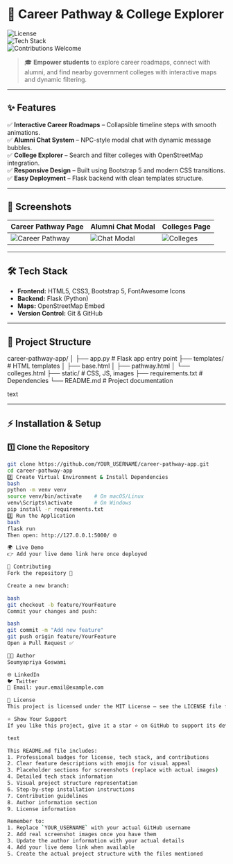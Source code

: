 # 🚀 Career Pathway & College Explorer

![License](https://img.shields.io/badge/License-MIT-blue.svg)  
![Tech Stack](https://img.shields.io/badge/Tech%20Stack-HTML%2C%20CSS%2C%20Bootstrap%2C%20Flask-orange)  
![Contributions Welcome](https://img.shields.io/badge/Contributions-Welcome-brightgreen)  

> 🎓 **Empower students** to explore career roadmaps, connect with alumni, and find nearby government colleges with interactive maps and dynamic filtering.

---

## ✨ Features  
✅ **Interactive Career Roadmaps** – Collapsible timeline steps with smooth animations.  
✅ **Alumni Chat System** – NPC-style modal chat with dynamic message bubbles.  
✅ **College Explorer** – Search and filter colleges with OpenStreetMap integration.  
✅ **Responsive Design** – Built using Bootstrap 5 and modern CSS transitions.  
✅ **Easy Deployment** – Flask backend with clean templates structure.  

---

## 📸 Screenshots  
| Career Pathway Page | Alumni Chat Modal | Colleges Page |  
|--------------------|------------------|---------------|  
| ![Career Pathway](https://via.placeholder.com/400x250?text=Career+Pathway) | ![Chat Modal](https://via.placeholder.com/400x250?text=Chat+Modal) | ![Colleges](https://via.placeholder.com/400x250?text=Colleges) |  

---

## 🛠️ Tech Stack  
- **Frontend:** HTML5, CSS3, Bootstrap 5, FontAwesome Icons  
- **Backend:** Flask (Python)  
- **Maps:** OpenStreetMap Embed  
- **Version Control:** Git & GitHub  

---

## 📂 Project Structure  
career-pathway-app/
│
├── app.py # Flask app entry point
├── templates/ # HTML templates
│ ├── base.html
│ ├── pathway.html
│ └── colleges.html
├── static/ # CSS, JS, images
├── requirements.txt # Dependencies
└── README.md # Project documentation

text

---

## ⚡ Installation & Setup  

### 1️⃣ **Clone the Repository**
```bash
git clone https://github.com/YOUR_USERNAME/career-pathway-app.git
cd career-pathway-app
2️⃣ Create Virtual Environment & Install Dependencies
bash
python -m venv venv
source venv/bin/activate    # On macOS/Linux
venv\Scripts\activate       # On Windows
pip install -r requirements.txt
3️⃣ Run the Application
bash
flask run
Then open: http://127.0.0.1:5000/ 🌐

🌍 Live Demo
👉 Add your live demo link here once deployed

🤝 Contributing
Fork the repository 🍴

Create a new branch:

bash
git checkout -b feature/YourFeature
Commit your changes and push:

bash
git commit -m "Add new feature"
git push origin feature/YourFeature
Open a Pull Request ✅

🧑‍💻 Author
Soumyapriya Goswami

🌐 LinkedIn
🐦 Twitter
📧 Email: your.email@example.com

📜 License
This project is licensed under the MIT License – see the LICENSE file for details.

⭐ Show Your Support
If you like this project, give it a star ⭐ on GitHub to support its development!

text

This README.md file includes:
1. Professional badges for license, tech stack, and contributions
2. Clear feature descriptions with emojis for visual appeal
3. Placeholder sections for screenshots (replace with actual images)
4. Detailed tech stack information
5. Visual project structure representation
6. Step-by-step installation instructions
7. Contribution guidelines
8. Author information section
9. License information

Remember to:
1. Replace `YOUR_USERNAME` with your actual GitHub username
2. Add real screenshot images once you have them
3. Update the author information with your actual details
4. Add your live demo link when available
5. Create the actual project structure with the files mentioned
